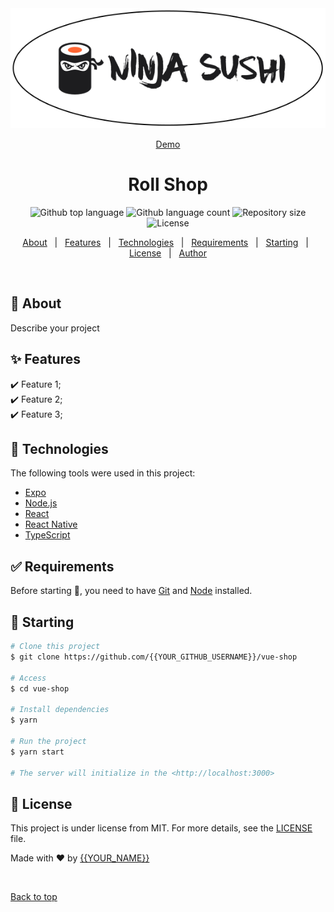 <div align="center" id="top">
<img src="./src/img/Untitled (3).svg" alt="logo">

<a href="https://matmon12.github.io/rol-shop/">Demo</a>

</div>

<h1 align="center">Roll Shop</h1>

<p align="center">
  <img alt="Github top language" src="https://img.shields.io/github/languages/top/{{matmon12}}/rol-shop?color=56BEB8">

  <img alt="Github language count" src="https://img.shields.io/github/languages/count/{{YOUR_GITHUB_USERNAME}}/vue-shop?color=56BEB8">

  <img alt="Repository size" src="https://img.shields.io/github/repo-size/{{YOUR_GITHUB_USERNAME}}/vue-shop?color=56BEB8">

  <img alt="License" src="https://img.shields.io/github/license/{{YOUR_GITHUB_USERNAME}}/vue-shop?color=56BEB8">

  <!-- <img alt="Github issues" src="https://img.shields.io/github/issues/{{YOUR_GITHUB_USERNAME}}/vue-shop?color=56BEB8" /> -->

  <!-- <img alt="Github forks" src="https://img.shields.io/github/forks/{{YOUR_GITHUB_USERNAME}}/vue-shop?color=56BEB8" /> -->

  <!-- <img alt="Github stars" src="https://img.shields.io/github/stars/{{YOUR_GITHUB_USERNAME}}/vue-shop?color=56BEB8" /> -->
</p>

<!-- Status -->

<!-- <h4 align="center">
	🚧  Vue Shop 🚀 Under construction...  🚧
</h4>

<hr> -->

<p align="center">
  <a href="#dart-about">About</a> &#xa0; | &#xa0; 
  <a href="#sparkles-features">Features</a> &#xa0; | &#xa0;
  <a href="#rocket-technologies">Technologies</a> &#xa0; | &#xa0;
  <a href="#white_check_mark-requirements">Requirements</a> &#xa0; | &#xa0;
  <a href="#checkered_flag-starting">Starting</a> &#xa0; | &#xa0;
  <a href="#memo-license">License</a> &#xa0; | &#xa0;
  <a href="https://github.com/{{YOUR_GITHUB_USERNAME}}" target="_blank">Author</a>
</p>

<br>

## :dart: About

Describe your project

## :sparkles: Features

:heavy_check_mark: Feature 1;\
:heavy_check_mark: Feature 2;\
:heavy_check_mark: Feature 3;

## :rocket: Technologies

The following tools were used in this project:

- [Expo](https://expo.io/)
- [Node.js](https://nodejs.org/en/)
- [React](https://pt-br.reactjs.org/)
- [React Native](https://reactnative.dev/)
- [TypeScript](https://www.typescriptlang.org/)

## :white_check_mark: Requirements

Before starting :checkered_flag:, you need to have [Git](https://git-scm.com) and [Node](https://nodejs.org/en/) installed.

## :checkered_flag: Starting

```bash
# Clone this project
$ git clone https://github.com/{{YOUR_GITHUB_USERNAME}}/vue-shop

# Access
$ cd vue-shop

# Install dependencies
$ yarn

# Run the project
$ yarn start

# The server will initialize in the <http://localhost:3000>
```

## :memo: License

This project is under license from MIT. For more details, see the [LICENSE](LICENSE.md) file.

Made with :heart: by <a href="https://github.com/{{YOUR_GITHUB_USERNAME}}" target="_blank">{{YOUR_NAME}}</a>

&#xa0;

<a href="#top">Back to top</a>
